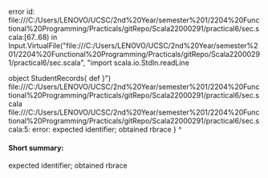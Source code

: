 error id: file:///C:/Users/LENOVO/UCSC/2nd%20Year/semester%201/2204%20Functional%20Programming/Practicals/gitRepo/Scala22000291/practical6/sec.scala:[67..68) in Input.VirtualFile("file:///C:/Users/LENOVO/UCSC/2nd%20Year/semester%201/2204%20Functional%20Programming/Practicals/gitRepo/Scala22000291/practical6/sec.scala", "import scala.io.StdIn.readLine

object StudentRecords{
    def
}")
file:///C:/Users/LENOVO/UCSC/2nd%20Year/semester%201/2204%20Functional%20Programming/Practicals/gitRepo/Scala22000291/practical6/sec.scala
file:///C:/Users/LENOVO/UCSC/2nd%20Year/semester%201/2204%20Functional%20Programming/Practicals/gitRepo/Scala22000291/practical6/sec.scala:5: error: expected identifier; obtained rbrace
}
^
#### Short summary: 

expected identifier; obtained rbrace